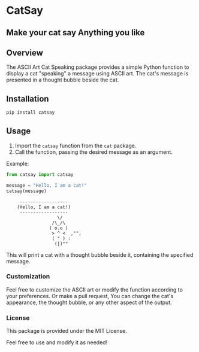 # CatSay

## Make your cat say Anything you like

## Overview

The ASCII Art Cat Speaking package provides a simple Python function to display a cat "speaking" a message using ASCII art. The cat's message is presented in a thought bubble beside the cat.

## Installation

```bash
pip install catsay
```
## Usage

1. Import the `catsay` function from the `cat` package.
2. Call the function, passing the desired message as an argument.

Example:

```python
from catsay import catsay

message = "Hello, I am a cat!"
catsay(message)
```
```
     ------------------
    (Hello, I am a cat!)
     ------------------
                   \/
                 /\_/\
                ( o.o )
                 > ^ <  ,"",
                 ( " ) :
                  (|)""
```
This will print a cat with a thought bubble beside it, containing the specified message.

### Customization
Feel free to customize the ASCII art or modify the function according to your preferences. Or make a pull request, You can change the cat's appearance, the thought bubble, or any other aspect of the output.

### License
This package is provided under the MIT License.

Feel free to use and modify it as needed!
